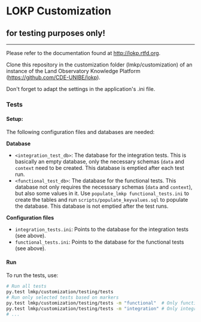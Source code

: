 # LOKP Customization 
## for testing purposes only!

---

Please refer to the documentation found at http://lokp.rtfd.org.

Clone this repository in the customization folder (lmkp/customization) of an
instance of the Land Observatory Knowledge Platform
(https://github.com/CDE-UNIBE/lokp).

Don't forget to adapt the settings in the application's .ini file.

### Tests

#### Setup:

The following configuration files and databases are needed:

**Database**

* `<integration_test_db>`: The database for the integration tests. This is 
  basically an empty database, only the necessary schemas (`data` and `context` 
  need to be created. This database is emptied after each test run.
* `<functional_test_db>`: The database for the functional tests. This database 
  not only requires the necesssary schemas (`data` and `context`), but also some
  values in it. Use `populate_lmkp functional_tests.ini` to create the tables 
  and run `scripts/populate_keyvalues.sql` to populate the database. This 
  database is not emptied after the test runs.

**Configuration files**

* `integration_tests.ini`: Points to the database for the integration tests (see
  above).
* `functional_tests.ini`: Points to the database for the functional tests (see 
  above).

#### Run
To run the tests, use:

```bash
# Run all tests
py.test lmkp/customization/testing/tests
# Run only selected tests based on markers
py.test lmkp/customization/testing/tests -m "functional"  # Only functional tests
py.test lmkp/customization/testing/tests -m "integration" # Only integration tests
# ...
```